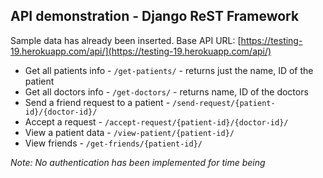 ## API demonstration - Django ReST Framework

Sample data has already been inserted.
Base API URL: [https://testing-19.herokuapp.com/api/](https://testing-19.herokuapp.com/api/)

 - Get all patients info - `/get-patients/` - returns just the name, ID of the patient
 - Get all doctors info - `/get-doctors/` - returns name, ID of the doctors
 - Send a friend request to a patient - `/send-request/{patient-id}/{doctor-id}/`
 - Accept a request - `/accept-request/{patient-id}/{doctor-id}/`
 - View a patient data - `/view-patient/{patient-id}/`
 - View friends - `/get-friends/{patient-id}/`

 *Note: No authentication has been implemented for time being*
